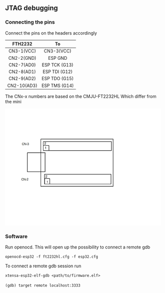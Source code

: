 ## JTAG debugging

### Connecting the pins
Connect the pins on the headers accordingly

| FTH2232 | To              |
| :-:     | :-:             |
| CN3-1(VCC) | CN3-3(VCC)   |
| CN2-2(GND) | ESP GND      |
| CN2-7(AD0) | ESP TCK (G13)|
| CN2-8(AD1) | ESP TDI (G12)|
| CN2-9(AD2) | ESP TDO (G15)|
|CN2-10(AD3) | ESP TMS (G14)|

The CNx-x numbers are based on the CMJU-FT2232HL
Which differ from the mini

![Layout](images/layout.jpg)

### Software
Run openocd. This will open up the possibility to connect a remote gdb
```
openocd-esp32 -f ft2232hl.cfg -f esp32.cfg
```

To connect a remote gdb session run

```
xtensa-esp32-elf-gdb <path/to/firmware.elf>

(gdb) target remote localhost:3333
```

